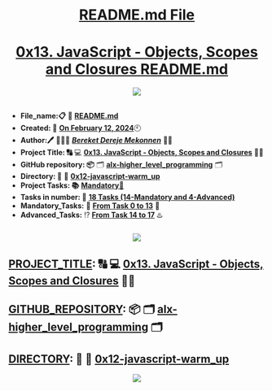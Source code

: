 <H1 align="center", height="1500"> <ins> README.md File </ins> </H1>
<H1 align="center"> <ins> 0x13. JavaScript - Objects, Scopes and Closures README.md</ins> </H1>

<p align="center">
  <img src="https://i.ibb.co/KwfT2XW/0x12-Java-Script-Warm-up-Alx-logo.png" />
</p>

##

* **File_name:📋** 📖 [**README.md**](https://github.com/BekaHabesha/alx-higher_level_programming/blob/master/0x12-javascript-warm_up/README.md)
* **Created: 📅** <ins>**On February 12, 2024**</ins>🕙
* **Author:🖊️** 👨🏻‍💻 [***Bereket Dereje Mekonnen***](https://intranet.alxswe.com/users/BereketDerejeMekonnen) 🧑‍💻
* **Project Title: 🔠**  💻 [**0x13. JavaScript - Objects, Scopes and Closures**](https://intranet.alxswe.com/projects/304) 📝🔡
* **GitHub repository: 📦** 🗂 [**alx-higher_level_programming**](https://github.com/BekaHabesha/alx-higher_level_programming) 🗂
* **Directory: 💼** 📂 [**0x12-javascript-warm_up**](https://github.com/BekaHabesha/alx-higher_level_programming/tree/master/0x12-javascript-warm_up)
* **Project Tasks: 📚** <ins>**Mandatory💯**</ins>
* **Tasks in number: 🔢** <ins>**18 Tasks (14-Mandatory and 4-Advanced)**</ins>
* **Mandatory_Tasks:** 💯 <ins>**From Task 0 to 13**</ins> 💯
* **Advanced_Tasks:** ⁉️ <ins>**From Task 14 to 17**</ins> ♨️

###   

<p align="center">
  <img src="https://dmitryfrank.com/_media/articles/js_closure_6.png" />
</p>
                     
##

## <ins>**PROJECT_TITLE</ins>: 🔠**   💻 [**0x13. JavaScript - Objects, Scopes and Closures**](https://intranet.alxswe.com/projects/304) 📝🔡

## <ins>**GITHUB_REPOSITORY</ins>: 📦**  🗂 [**alx-higher_level_programming**](https://github.com/BekaHabesha/alx-higher_level_programming) 🗂

## <ins>**DIRECTORY</ins>: 💼** 📂 [**0x12-javascript-warm_up**](https://github.com/BekaHabesha/alx-higher_level_programming/tree/master/0x12-javascript-warm_up)

<p align="center">
  <img src="https://miro.medium.com/v2/resize:fit:1086/1*4s6Kn_7f9rtl05s9uH16Cw.gif" />
</p>

###
